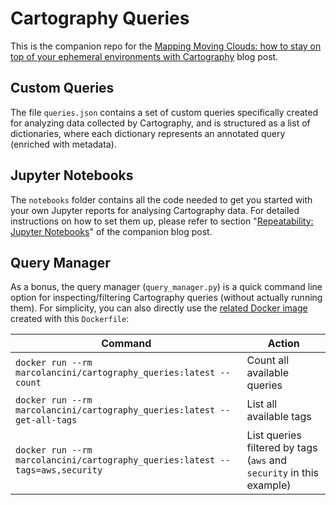 # Cartography Queries

This is the companion repo for the [Mapping Moving Clouds: how to stay on top of your ephemeral environments with Cartography](https://www.marcolancini.it/2020/blog-mapping-moving-clouds-with-cartography) blog post.


## Custom Queries

The file `queries.json` contains a set of custom queries specifically created for analyzing data collected by Cartography,
and is structured as a list of dictionaries,
where each dictionary represents an annotated query (enriched with metadata).


## Jupyter Notebooks

The `notebooks` folder contains all the code needed to get you started with your own Jupyter reports for analysing Cartography data.
For detailed instructions on how to set them up, please refer to section "[Repeatability: Jupyter Notebooks](https://www.marcolancini.it/2020/blog-mapping-moving-clouds-with-cartography/#repeatability-jupyter-notebooks)" of the companion blog post.



## Query Manager

As a bonus, the query manager (`query_manager.py`) is a quick command line option for inspecting/filtering Cartography queries (without actually running them).
For simplicity, you can also directly use the [related Docker image](https://hub.docker.com/r/marcolancini/cartography_queries) created with this `Dockerfile`:

| Command                                                                       | Action                                                               |
| ----------------------------------------------------------------------------- | -------------------------------------------------------------------- |
| `docker run --rm marcolancini/cartography_queries:latest --count`             | Count all available queries                                          |
| `docker run --rm marcolancini/cartography_queries:latest --get-all-tags`      | List all available tags                                              |
| `docker run --rm marcolancini/cartography_queries:latest --tags=aws,security` | List queries filtered by tags (`aws` and `security` in this example) |
